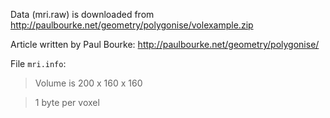 Data (mri.raw) is downloaded from http://paulbourke.net/geometry/polygonise/volexample.zip

Article written by Paul Bourke: http://paulbourke.net/geometry/polygonise/

File `mri.info`:

> Volume is 200 x 160 x 160

> 1 byte per voxel


